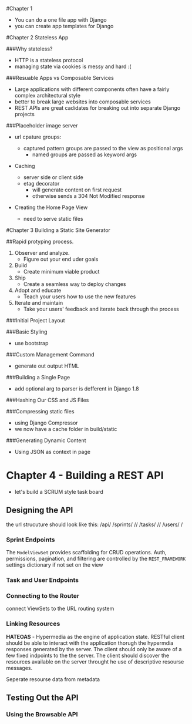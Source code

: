 
#Chapter 1

* You can do a one file app with Django
* you can create app templates for Django

#Chapter 2 Stateless App

###Why stateless?

* HTTP is a stateless protocol
* managing state via cookies is messy and hard :(

###Resuable Apps vs Composable Services    

* Large applications with different components often have a fairly
  complex architectural style
* better to break large websites into composable services
* REST APIs are great cadidates for breaking 
  out into separate Django projects

###Placeholder image server

* url cpature groups:
    * captured pattern groups are passed to the view as positional args
        * named groups are passed as keyword args

* Caching
    * server side or client side 
    * etag decorator 
        * will generate content on first request
        * otherwise sends a 304 Not Modified response

* Creating the Home Page View
    * need to serve static files

#Chapter 3 Building a Static Site Generator 

##Rapid protyping process.

1. Observer and analyze.
    * Figure out your end uder goals
2. Build
    * Create minimum viable product
3. Ship
    * Create a seamless way to deploy changes
4. Adopt and educate
    * Teach your users how to use the new features
5. Iterate and maintain
    * Take your users' feedback and iterate back through
    the process

###Initial Project Layout

###Basic Styling

* use bootstrap

###Custom Management Command

* generate out output HTML

###Building a Single Page

* add optional arg to parser is defferent in Django 1.8

###Hashing Our CSS and JS Files

###Compressing static files

* using Django Compressor
* we now have a cache folder in build/static

###Generating Dynamic Content

* Using JSON as context in page

# Chapter 4 - Building a REST API

* let's build a SCRUM style task board

## Designing the API

the url strucuture should look like this:
    /api/
        /sprints/
            /<id>/
        /tasks/
            /<id>/
        /users/
            /<username>

### Sprint Endpoints

The `ModelViewSet` provides scaffolding for CRUD operations.
Auth, permissions, pagination, and filtering are controlled
by the `REST_FRAMEWORK` settings dictionary if not set on the view

### Task and User Endpoints

### Connecting to the Router

connect ViewSets to the URL routing system

### Linking Resources

**HATEOAS** - Hypermedia as the engine of application state.
RESTful client should be able to interact with the application thorugh the 
hypermdia responses generated by the server. 
The client should only be aware of a few fixed indpoints to the the server. 
The client should discover the resources available on the server
throught he use of descriptive resourse messages.

Seperate resourse data from metadata

## Testing Out the API

### Using the Browsable API





